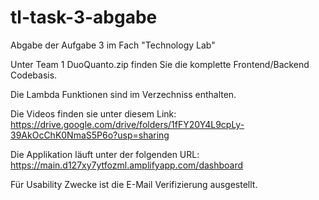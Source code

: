 # tl-task-3-abgabe
Abgabe der Aufgabe 3 im Fach "Technology Lab"

Unter Team 1 DuoQuanto.zip finden Sie die komplette Frontend/Backend Codebasis.

Die Lambda Funktionen sind im Verzechniss enthalten.

Die Videos finden sie unter diesem Link: https://drive.google.com/drive/folders/1fFY20Y4L9cpLy-39AkOcChK0NmaS5P6o?usp=sharing

Die Applikation läuft unter der folgenden URL: https://main.d127xy7ytfozml.amplifyapp.com/dashboard

Für Usability Zwecke ist die E-Mail Verifizierung ausgestellt.
